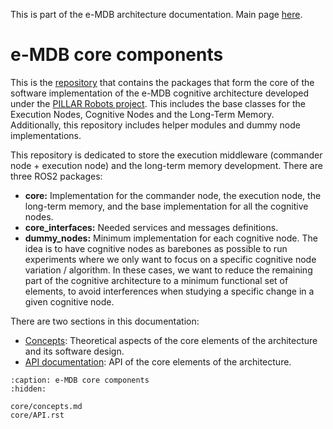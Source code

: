This is part of the e-MDB architecture documentation. Main page [here](https://docs.pillar-robots.eu/en/latest/).

# e-MDB core components

This is the [repository](https://github.com/pillar-robots/emdb_core) that contains the packages that form the core of the software implementation of the e-MDB cognitive architecture developed under the [PILLAR Robots project](https://pillar-robots.eu/). This includes the base classes for the Execution Nodes, Cognitive Nodes and the Long-Term Memory. Additionally, this repository includes helper modules and dummy node implementations. 

This repository is dedicated to store the execution middleware (commander node + execution node) and the long-term memory development. There are three ROS2 packages:

- **core:** Implementation for the commander node, the execution node, the long-term memory, and the base implementation for all the cognitive nodes. 
- **core_interfaces:** Needed services and messages definitions.
- **dummy_nodes:** Minimum implementation for each cognitive node. The idea is to have cognitive nodes as barebones as possible to run experiments where we only want to focus on a specific cognitive node variation / algorithm. In these cases, we want to reduce the remaining part of the cognitive architecture to a minimum functional set of elements, to avoid interferences when studying a specific change in a given cognitive node.

There are two sections in this documentation:

- [Concepts](core/concepts.md): Theoretical aspects of the core elements of the architecture and its software design.
- [API documentation](core/API.rst): API of the core elements of the architecture.



```{toctree}
:caption: e-MDB core components
:hidden:

core/concepts.md
core/API.rst
```

